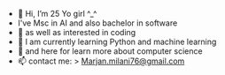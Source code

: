 - 👋 Hi, I’m 25 Yo girl ^_^ 
- I've Msc in AI and also bachelor in software
- 👀 as well as interested in coding  
- 🌱 I am currently learning Python and machine learning
- 💞️ and here for learn more about computer science
- 📫 contact me: > Marjan.milani76@gmail.com

<!---
Marjan-Milani/Marjan-Milani is a ✨ special ✨ repository because its `README.md` (this file) appears on your GitHub profile.
You can click the Preview link to take a look at your changes.
--->
